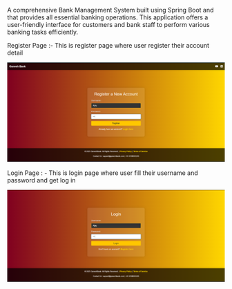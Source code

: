 A comprehensive Bank Management System built using Spring Boot and that provides all essential banking operations. This application offers a user-friendly interface for customers and bank staff to perform various banking tasks efficiently. 




Register Page :- This is register page where user register their account detail 

![image alt](https://github.com/Ganesh2002f/Bank-App/blob/main/img2.png.png?raw=true)

Login Page : - This is login page where user fill their username and password and get log in

![image alt](https://github.com/Ganesh2002f/Bank-App/blob/main/img3.png?raw=true)

